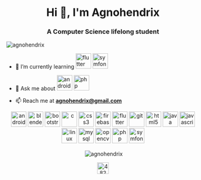 <h1 align="center">Hi 👋, I'm Agnohendrix</h1>
<h3 align="center">A Computer Science lifelong student</h3>

<p align="left"> <img src="https://komarev.com/ghpvc/?username=agnohendrix" alt="agnohendrix" /> </p>

- 🌱 I’m currently learning [<img src="https://www.vectorlogo.zone/logos/flutterio/flutterio-icon.svg" alt="flutter" width="40" height="40"/>](https://flutter.dev/) [<img src="https://symfony.com/logos/symfony_black_03.svg" alt="symfony" width="40" height="40"/>](https://symfony.com/)

- 💬 Ask me about [<img src="https://devicons.github.io/devicon/devicon.git/icons/android/android-original-wordmark.svg" alt="android" width="40" height="40"/>](https://developer.android.com/) [<img src="https://devicons.github.io/devicon/devicon.git/icons/php/php-original.svg" alt="php" width="40" height="40"/>](https://www.php.net/)

- 📫 Reach me at [**agnohendrix@gmail.com**](mailto:agnohendrix@gmail.com)

<p align="center"><img src="https://devicons.github.io/devicon/devicon.git/icons/android/android-original-wordmark.svg" alt="android" width="40" height="40"/> <img src="https://download.blender.org/branding/community/blender_community_badge_white.svg" alt="blender" width="40" height="40"/> <img src="https://devicons.github.io/devicon/devicon.git/icons/bootstrap/bootstrap-plain.svg" alt="bootstrap" width="40" height="40"/> <img src="https://devicons.github.io/devicon/devicon.git/icons/c/c-original.svg" alt="c" width="40" height="40"/> <img src="https://devicons.github.io/devicon/devicon.git/icons/css3/css3-original-wordmark.svg" alt="css3" width="40" height="40"/> <img src="https://www.vectorlogo.zone/logos/firebase/firebase-icon.svg" alt="firebase" width="40" height="40"/> <img src="https://www.vectorlogo.zone/logos/flutterio/flutterio-icon.svg" alt="flutter" width="40" height="40"/> <img src="https://www.vectorlogo.zone/logos/git-scm/git-scm-icon.svg" alt="git" width="40" height="40"/> <img src="https://devicons.github.io/devicon/devicon.git/icons/html5/html5-original-wordmark.svg" alt="html5" width="40" height="40"/> <img src="https://devicons.github.io/devicon/devicon.git/icons/java/java-original-wordmark.svg" alt="java" width="40" height="40"/> <img src="https://devicons.github.io/devicon/devicon.git/icons/javascript/javascript-original.svg" alt="javascript" width="40" height="40"/> <img src="https://devicons.github.io/devicon/devicon.git/icons/linux/linux-original.svg" alt="linux" width="40" height="40"/> <img src="https://devicons.github.io/devicon/devicon.git/icons/mysql/mysql-original-wordmark.svg" alt="mysql" width="40" height="40"/> <img src="https://www.vectorlogo.zone/logos/opencv/opencv-icon.svg" alt="opencv" width="40" height="40"/> <img src="https://devicons.github.io/devicon/devicon.git/icons/php/php-original.svg" alt="php" width="40" height="40"/> <img src="https://symfony.com/logos/symfony_black_03.svg" alt="symfony" width="40" height="40"/></p><p align="center">&nbsp;<img align="center" src="https://github-readme-stats.vercel.app/api?username=agnohendrix&show_icons=true" alt="agnohendrix" /></p>

<p align="center">
<a href="https://stackoverflow.com/users/4820276" target="blank"><img align="center" src="https://cdn.jsdelivr.net/npm/simple-icons@3.0.1/icons/stackoverflow.svg" alt="4820276" height="30" width="30" /></a>
</p>
